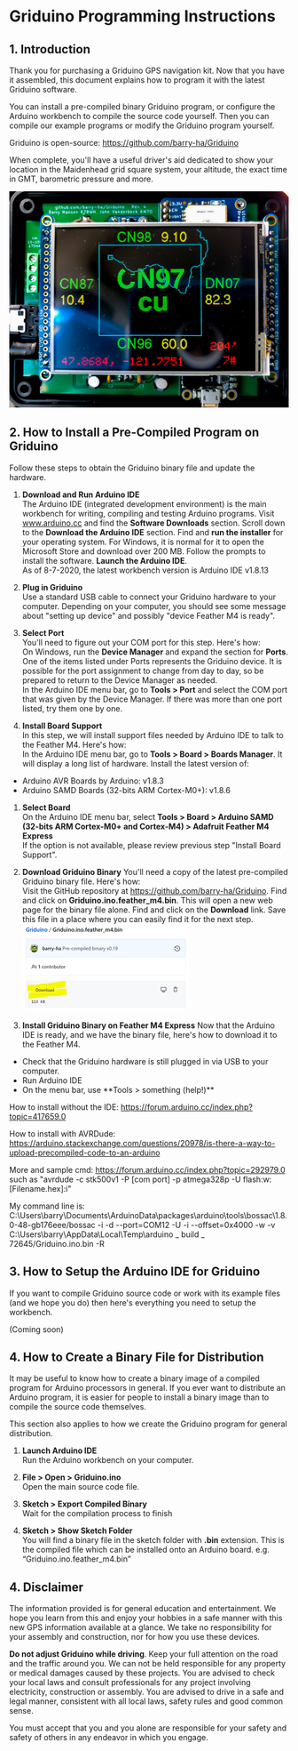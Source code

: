 <h1>Griduino Programming Instructions</h1>

<h2>1. Introduction</h2>

Thank you for purchasing a Griduino GPS navigation kit. Now that you have it assembled, this document explains how to program it with the latest Griduino software. 

You can install a pre-compiled binary Griduino program, or configure the Arduino workbench to compile the source code yourself. Then you can compile our example programs or modify the Griduino program yourself.

Griduino is open-source: https://github.com/barry-ha/Griduino

When complete, you'll have a useful driver's aid dedicated to show your location in the Maidenhead grid square system, your altitude, the exact time in GMT, barometric pressure and more.

![](hardware/img/overview-img6804.jpg)

<h2>2. How to Install a Pre-Compiled Program on Griduino</h2>
Follow these steps to obtain the Griduino binary file and update the hardware.

1. **Download and Run Arduino IDE**<br/>
The Arduino IDE (integrated development environment) is the main workbench for writing, compiling and testing Arduino programs. Visit www.arduino.cc and find the **Software Downloads** section. Scroll down to the **Download the Arduino IDE** section. Find and **run the installer** for your operating system. For Windows, it is normal for it to open the Microsoft Store and download over 200 MB. Follow the prompts to install the software. **Launch the Arduino IDE**.<br/>
As of 8-7-2020, the latest workbench version is Arduino IDE v1.8.13

1. **Plug in Griduino**<br/>
Use a standard USB cable to connect your Griduino hardware to your computer. Depending on your computer, you should see some message about "setting up device" and possibly "device Feather M4 is ready".

1. **Select Port**<br/>
You'll need to figure out your COM port for this step. Here's how:<br/>
On Windows, run the **Device Manager** and expand the section for **Ports**. One of the items listed under Ports represents the Griduino device. It is possible for the port assignment to change from day to day, so be prepared to return to the Device Manager as needed.<br/>
In the Arduino IDE menu bar, go to **Tools > Port** and select the COM port that was given by the Device Manager. If there was more than one port listed, try them one by one.

1. **Install Board Support**<br/>
In this step, we will install support files needed by Arduino IDE to talk to the Feather M4. Here's how:<br/>
In the Arduino IDE menu bar, go to **Tools > Board > Boards Manager**. It will display a long list of hardware. Install the latest version of:
<ul>
<li>Arduino AVR Boards by Arduino: v1.8.3</li>
<li>Arduino SAMD Boards (32-bits ARM Cortex-M0+): v1.8.6</li>
</ul>

1. **Select Board**<br/>
On the Arduino IDE menu bar, select **Tools > Board > Arduino SAMD (32-bits ARM Cortex-M0+ and Cortex-M4) > Adafruit Feather M4 Express**<br/>
If the option is not available, please review previous step "Install Board Support".

1. **Download Griduino Binary**
You'll need a copy of the latest pre-compiled Griduino binary file. Here's how:<br/>
Visit the GitHub repository at https://github.com/barry-ha/Griduino. Find and click on **Griduino.ino.feather_m4.bin**. This will open a new web page for the binary file alone. Find and click on the **Download** link. Save this file in a place where you can easily find it for the next step.<br/>
![](hardware/img/download-binary-img1127.jpg)

1. **Install Griduino Binary on Feather M4 Express**
Now that the Arduino IDE is ready, and we have the binary file, here's how to download it to the Feather M4.<br/>
<ul>
<li>Check that the Griduino hardware is still plugged in via USB to your computer.</li>
<li>Run Arduino IDE</li>
<li>On the menu bar, use **Tools > something (help!)**
</ul>

How to install without the IDE: https://forum.arduino.cc/index.php?topic=417659.0<br/>

How to install with AVRDude: https://arduino.stackexchange.com/questions/20978/is-there-a-way-to-upload-precompiled-code-to-an-arduino<br/>

More and sample cmd: https://forum.arduino.cc/index.php?topic=292979.0 such as "avrdude -c stk500v1 -P [com port] -p atmega328p -U flash:w:[Filename.hex]:i"<br/>

My command line is:<br/>
C:\Users\barry\Documents\ArduinoData\packages\arduino\tools\bossac\1.8.0-48-gb176eee/bossac -i -d --port=COM12 -U -i --offset=0x4000 -w -v C:\Users\barry\AppData\Local\Temp\arduino _ build _ 72645/Griduino.ino.bin -R


<h2>3. How to Setup the Arduino IDE for Griduino</h2>
If you want to compile Griduino source code or work with its example files (and we hope you do) then here's everything you need to setup the workbench.

(Coming soon)

<h2>4. How to Create a Binary File for Distribution</h2>

It may be useful to know how to create a binary image of a compiled program for Arduino processors in general. If you ever want to distribute an Arduino program, it is easier for people to install a binary image than to compile the source code themselves. 

This section also applies to how we create the Griduino program for general distribution.

1. **Launch Arduino IDE**<br/>
Run the Arduino workbench on your computer.

1. **File > Open > Griduino.ino**<br/>
Open the main source code file.

1. **Sketch > Export Compiled Binary**<br/>
Wait for the compilation process to finish

2. **Sketch > Show Sketch Folder**<br/>
You will find a binary file in the sketch folder with **.bin** extension. This is the compiled file which can be installed onto an Arduino board. e.g. “Griduino.ino.feather_m4.bin”


<h2>4. Disclaimer</h2>

The information provided is for general education and entertainment. We hope you learn from this and enjoy your hobbies in a safe manner with this new GPS information available at a glance. We take no responsibility for your assembly and construction, nor for how you use these devices. 

**Do not adjust Griduino while driving**. Keep your full attention on the road and the traffic around you. We can not be held responsible for any property or medical damages caused by these projects. You are advised to check your local laws and consult professionals for any project involving electricity, construction or assembly. You are advised to drive in a safe and legal manner, consistent with all local laws, safety rules and good common sense.

You must accept that you and you alone are responsible for your safety and safety of others in any endeavor in which you engage. 
